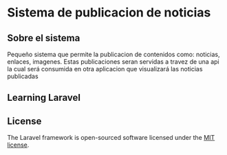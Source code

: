 <h1>Sistema de publicacion de noticias</h1>

## Sobre el sistema
Pequeño sistema que permite la publicacion de contenidos como: noticias, enlaces, imagenes. Estas publicaciones seran servidas a travez de una api la cual será consumida en otra aplicacion que visualizará las noticias publicadas

## Learning Laravel

## License

The Laravel framework is open-sourced software licensed under the [MIT license](https://opensource.org/licenses/MIT).
